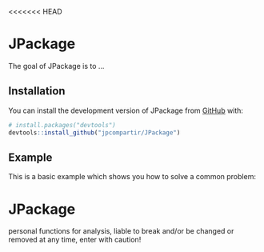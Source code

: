 <<<<<<< HEAD

# JPackage

<!-- badges: start -->
<!-- badges: end -->

The goal of JPackage is to ...

## Installation

You can install the development version of JPackage from [GitHub](https://github.com/) with:

``` r
# install.packages("devtools")
devtools::install_github("jpcompartir/JPackage")
```

## Example

This is a basic example which shows you how to solve a common problem:



# JPackage
personal functions for analysis, liable to break and/or be changed or removed at any time, enter with caution!
